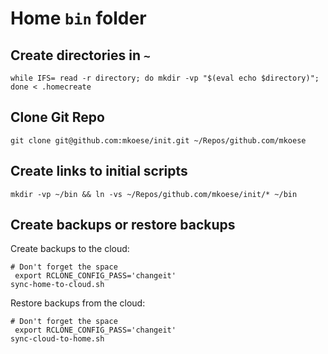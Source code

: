 # Home `bin` folder

## Create directories in `~`

```shell
while IFS= read -r directory; do mkdir -vp "$(eval echo $directory)"; done < .homecreate
```

## Clone Git Repo

```shell
git clone git@github.com:mkoese/init.git ~/Repos/github.com/mkoese
```

## Create links to initial scripts

```shell
mkdir -vp ~/bin && ln -vs ~/Repos/github.com/mkoese/init/* ~/bin
```

## Create backups or restore backups

Create backups to the cloud:
```shell
# Don't forget the space
 export RCLONE_CONFIG_PASS='changeit'
sync-home-to-cloud.sh
```


Restore backups from the cloud:
```shell
# Don't forget the space
 export RCLONE_CONFIG_PASS='changeit'
sync-cloud-to-home.sh
``````